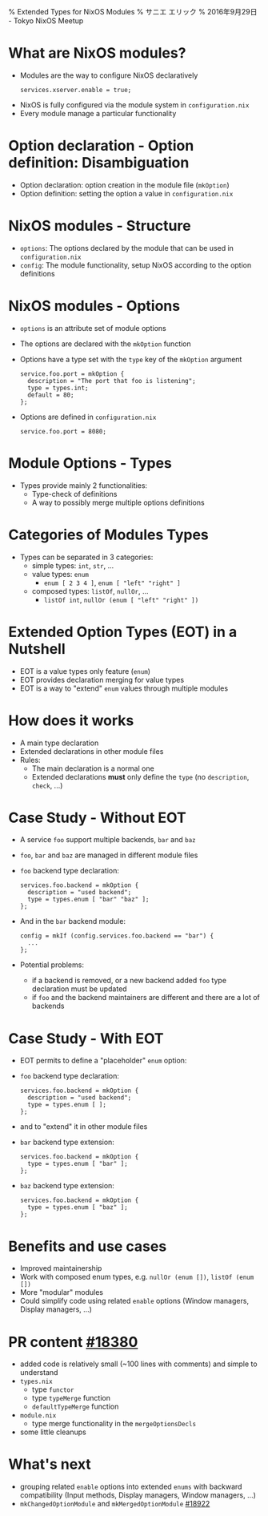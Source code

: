 % Extended Types for NixOS Modules
% サニエ エリック
% 2016年9月29日 - Tokyo NixOS Meetup


# What are NixOS modules?

- Modules are the way to configure NixOS declaratively
    ```
    services.xserver.enable = true;
    ```
- NixOS is fully configured via the module system in `configuration.nix`
- Every module manage a particular functionality


# Option declaration - Option definition: Disambiguation

- Option declaration: option creation in the module file (`mkOption`)
- Option definition: setting the option a value in `configuration.nix`


# NixOS modules - Structure

- `options`: The options declared by the module that can be used in `configuration.nix`
- `config`: The module functionality, setup NixOS according to the option definitions


# NixOS modules - Options

- `options` is an attribute set of module options
- The options are declared with the `mkOption` function
- Options have a type set with the `type` key of the `mkOption` argument

    ```
    service.foo.port = mkOption {
      description = "The port that foo is listening";
      type = types.int;
      default = 80;
    };
    ```
- Options are defined in `configuration.nix`

    ```
    service.foo.port = 8080;
    ```

# Module Options - Types

- Types provide mainly 2 functionalities:
    - Type-check of definitions
    - A way to possibly merge multiple options definitions


# Categories of Modules Types

- Types can be separated in 3 categories:
    - simple types: `int`, `str`, ...
    - value types: `enum`
        - `enum [ 2 3 4 ]`, `enum [ "left" "right" ]`
    - composed types: `listOf`, `nullOr`, ...
        - `listOf int`, `nullOr (enum [ "left" "right" ])`


# Extended Option Types (EOT) in a Nutshell

- EOT is a value types only feature (`enum`)
- EOT provides declaration merging for value types
- EOT is a way to "extend" `enum` values through multiple modules


# How does it works

- A main type declaration
- Extended declarations in other module files
- Rules:
    - The main declaration is a normal one
    - Extended declarations **must** only define the `type` (no `description`, `check`, ...)


# Case Study - Without EOT

- A service `foo` support multiple backends, `bar` and `baz`
- `foo`, `bar` and `baz` are managed in different module files
- `foo` backend type declaration:

    ```
    services.foo.backend = mkOption {
      description = "used backend";
      type = types.enum [ "bar" "baz" ];
    };
    ```

- And in the `bar` backend module:

    ```
    config = mkIf (config.services.foo.backend == "bar") {
      ...
    };
    ```

- Potential problems:
    - if a backend is removed, or a new backend added `foo` type declaration must be updated
    - if `foo` and the backend maintainers are different and there are a lot of backends


# Case Study - With EOT

- EOT permits to define a "placeholder" `enum` option:
- `foo` backend type declaration:

    ```
    services.foo.backend = mkOption {
      description = "used backend";
      type = types.enum [ ];
    };
    ```

- and to "extend" it in other module files
- `bar` backend type extension:

    ```
    services.foo.backend = mkOption {
      type = types.enum [ "bar" ];
    };
    ```

- `baz` backend type extension:

    ```
    services.foo.backend = mkOption {
      type = types.enum [ "baz" ];
    };
    ```


# Benefits and use cases

- Improved maintainership
- Work with composed enum types, e.g. `nullOr (enum [])`, `listOf (enum [])`
- More "modular" modules
- Could simplify code using related `enable` options (Window managers, Display managers, ...)


# PR content [#18380](https://github.com/NixOS/nixpkgs/pull/18380)

- added code is relatively small (~100 lines with comments) and simple to understand
- `types.nix`
    - type `functor`
    - type `typeMerge` function
    - `defaultTypeMerge` function
- `module.nix`
    - type merge functionality in the `mergeOptionsDecls`
- some little cleanups


# What's next

- grouping related `enable` options into extended `enums` with backward compatibility (Input methods, Display managers, Window managers, ...)
- `mkChangedOptionModule` and `mkMergedOptionModule` [#18922](https://github.com/NixOS/nixpkgs/pull/18922)
